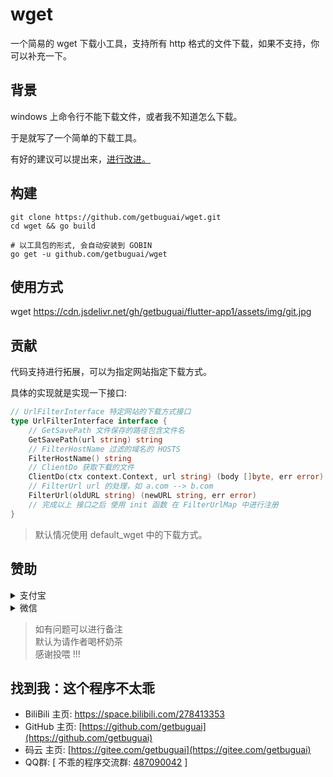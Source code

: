 # wget 
一个简易的 wget 下载小工具，支持所有 http 格式的文件下载，如果不支持，你可以补充一下。

## 背景

windows 上命令行不能下载文件，或者我不知道怎么下载。

于是就写了一个简单的下载工具。

有好的建议可以提出来，[进行改进。](https://github.com/getbuguai/wget/issues)

## 构建

```
git clone https://github.com/getbuguai/wget.git
cd wget && go build 

# 以工具包的形式, 会自动安装到 GOBIN
go get -u github.com/getbuguai/wget

```
## 使用方式

wget https://cdn.jsdelivr.net/gh/getbuguai/flutter-app1/assets/img/git.jpg

## 贡献

代码支持进行拓展，可以为指定网站指定下载方式。

具体的实现就是实现一下接口:

```go
// UrlFilterInterface 特定网站的下载方式接口
type UrlFilterInterface interface {
	// GetSavePath 文件保存的路径包含文件名
	GetSavePath(url string) string
	// FilterHostName 过滤的域名的 HOSTS
	FilterHostName() string
	// ClientDo 获取下载的文件
	ClientDo(ctx context.Context, url string) (body []byte, err error)
	// FilterUrl url 的处理，如 a.com --> b.com
	FilterUrl(oldURL string) (newURL string, err error)
	// 完成以上 接口之后 使用 init 函数 在 FilterUrlMap 中进行注册
}
```

> 默认情况使用 default_wget 中的下载方式。

## 赞助

<details>
  <summary>支付宝</summary>
   <img src="https://cdn.jsdelivr.net/gh/getbuguai/getbuguai/zhifubao.jpg"
     alt="支付宝收款">
     加载失败访问: https://cdn.jsdelivr.net/gh/getbuguai/getbuguai/zhifubao.jpg
</details>

<details>
    <summary>微信</summary>
     <img class="fit-picture"
     src="https://cdn.jsdelivr.net/gh/getbuguai/getbuguai/weixin.png"
     alt="微信收款">
     加载失败访问: https://cdn.jsdelivr.net/gh/getbuguai/getbuguai/weixin.png
</details>

> 如有问题可以进行备注  
> 默认为请作者喝杯奶茶  
> 感谢投喂 !!! 

## 找到我：这个程序不太乖 

- BiliBili 主页: [https://space.bilibili.com/278413353 ](https://space.bilibili.com/278413353)
- GitHub 主页: [https://github.com/getbuguai](https://github.com/getbuguai) 
- 码云 主页: [https://gitee.com/getbuguai](https://gitee.com/getbuguai) 
- QQ群: [ 不乖的程序交流群: [487090042](https://qm.qq.com/cgi-bin/qm/qr?k=4E_QbhCpe0O2QVPU_UFi-AFMLOmxpXrw&jump_from=webapi) ]